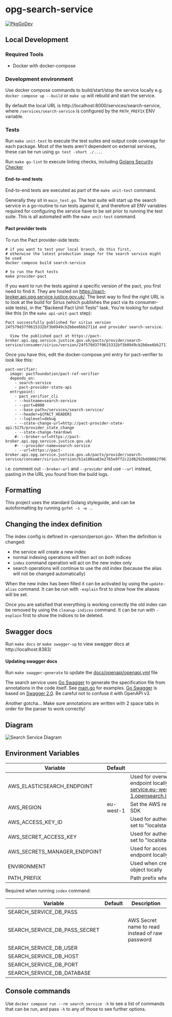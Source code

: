 # opg-search-service

[![PkgGoDev](https://pkg.go.dev/badge/github.com/ministryofjustice/opg-search-service)](https://pkg.go.dev/github.com/ministryofjustice/opg-search-service)

## Local Development

### Required Tools

- Docker with docker-compose

### Development environment

Use docker compose commands to build/start/stop the service locally e.g. `docker compose up --build` or `make up` will rebuild and start the service.

By default the local URL is http://localhost:8000/services/search-service, where `/services/search-service` is configured by the `PATH_PREFIX` ENV variable.

### Tests

Run `make unit-test` to execute the test suites and output code coverage for each
package. Most of the tests aren't dependent on external services, these can be
run using `go test -short ./...`.

Run `make go-lint` to execute linting checks, including [Golang Security Checker](https://github.com/securego/gosec)

#### End-to-end tests

End-to-end tests are executed as part of the `make unit-test` command.

Generally they sit in `main_test.go`. The test suite will start up the search service in a go-routine to run tests against it, and therefore all ENV variables required for configuring the service have to be set prior to running the test suite. This is all automated with the `make unit-test` command.

#### Pact provider tests

To run the Pact provider-side tests:

```
# if you want to test your local branch, do this first,
# otherwise the latest production image for the search service might be used
docker compose build search-service

# to run the Pact tests
make provider-pact
```

If you want to run the tests against a specific version of the pact, you first need to find it. They are hosted on https://pact-broker.api.opg.service.justice.gov.uk/. The best way to find the right URL is to look at the build for Sirius (which publishes the pact via its consumer-side tests), in the "Backend Pact Unit Tests" task. You're looking for output like this (in the `make api-unit-pact` step):

```
Pact successfully published for sirius version 24f579d37f0615332bf3b0949cb2b6ee6bb2711d and provider search-service.

  View the published pact at https://pact-broker.api.opg.service.justice.gov.uk/pacts/provider/search-service/consumer/sirius/version/24f579d37f0615332bf3b0949cb2b6ee6bb2711d
```

Once you have this, edit the docker-compose.yml entry for pact-verifier to look like this:

```
pact-verifier:
  image: pactfoundation/pact-ref-verifier
  depends_on:
    - search-service
    - pact-provider-state-api
  entrypoint:
    - pact_verifier_cli
    - --hostname=search-service
    - --port=8000
    - --base-path=/services/search-service/
    - --header=${PACT_HEADER}
    - --loglevel=debug
    - --state-change-url=http://pact-provider-state-api:5175/provider_state_change
    - --state-change-teardown
    #- --broker-url=https://pact-broker.api.opg.service.justice.gov.uk/
    #- --provider-name=search-service
    - --url=https://pact-broker.api.opg.service.justice.gov.uk/pacts/provider/search-service/consumer/sirius/version/b1a180aa83e2765e9ff2c22d6292bdd8662f961d
```

i.e. comment out `--broker-url` and `--provider` and use `--url` instead, pasting in the URL you found from the build logs.

## Formatting

This project uses the standard Golang styleguide, and can be autoformatting by running `gofmt -s -w .`.

## Changing the index definition

The index config is defined in <person/person.go>. When the definition is
changed:
- the service will create a new index
- normal indexing operations will then act on _both_ indices
- `index` command operation will act on the new index only
- search operations will continue to use the old index (because the alias will
  not be changed automatically)

When the new index has been filled it can be activated by using the
`update-alias` command. It can be run with `-explain` first to show how the
aliases will be set.

Once you are satisfied that everything is working correctly the old index can be
removed by using the `cleanup-indices` command. It can be run with `-explain`
first to show the indices to be deleted.

## Swagger docs

Run `make docs` or `make swagger-up` to view swagger docs at http://localhost:8383/

#### Updating swagger docs

Run `make swagger-generate` to update the [docs/openapi/openapi.yml](docs/openapi/openapi.yml) file

The search service uses [Go Swagger](https://goswagger.io/) to generate the specification file from annotations in the code itself. See [main.go](main.go) for examples. [Go Swagger](https://goswagger.io/) is based on [Swagger 2.0](https://swagger.io/docs/specification/2-0/basic-structure/). Be careful not to confuse it with OpenAPI v3.

Another gotcha... Make sure annotations are written with 2 space tabs in order for the parser to work correctly!

## Diagram

![Search Service Diagram](search_service_diagram.png)

## Environment Variables

| Variable                     | Default   | Description                                                                                                                     |
|------------------------------|-----------|---------------------------------------------------------------------------------------------------------------------------------|
| AWS_ELASTICSEARCH_ENDPOINT   |           | Used for overwriting the ElasticSearch endpoint locally e.g. http://search-service.eu-west-1.opensearch.localhost.localstack.cloud:4566 |
| AWS_REGION                   | eu-west-1 | Set the AWS region for all operations with the SDK                                                                              |
| AWS_ACCESS_KEY_ID            |           | Used for authenticating with localstack e.g. set to "localstack"                                                                |
| AWS_SECRET_ACCESS_KEY        |           | Used for authenticating with localstack e.g. set to "localstack"                                                                |
| AWS_SECRETS_MANAGER_ENDPOINT |           | Used for accessing the Secrets Manager endpoint locally e.g. http://localstack:4566                                             |
| ENVIRONMENT                  |           | Used when creating a new secrets cache object locally                                                                           |
| PATH_PREFIX                  |           | Path prefix where all requested will be routed                                                                                  |

Required when running `index` command:

| Variable                      | Default | Description                                     |
|-------------------------------|---------|-------------------------------------------------|
| SEARCH_SERVICE_DB_PASS        |         |                                                 |
| SEARCH_SERVICE_DB_PASS_SECRET |         | AWS Secret name to read instead of raw password |
| SEARCH_SERVICE_DB_USER        |         |                                                 |
| SEARCH_SERVICE_DB_HOST        |         |                                                 |
| SEARCH_SERVICE_DB_PORT        |         |                                                 |
| SEARCH_SERVICE_DB_DATABASE    |         |                                                 |


## Console commands

Use `docker compose run --rm search_service -h` to see a list of commands that
can be run, and pass `-h` to any of those to see further options.
